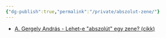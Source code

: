 ```yaml
---
{"dg-publish":true,"permalink":"/private/abszolut-zene/"}
---
```


- [A. Gergely András - Lehet-e "abszolút" egy zene? (cikk)](https://www.parlando.hu/2022/2022-3/Gergely_Andras.htm)